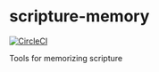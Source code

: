 # scripture-memory

[![CircleCI](https://circleci.com/gh/Ex-Silicium/scripture-memory.svg?style=svg)](https://circleci.com/gh/Ex-Silicium/scripture-memory)

Tools for memorizing scripture
